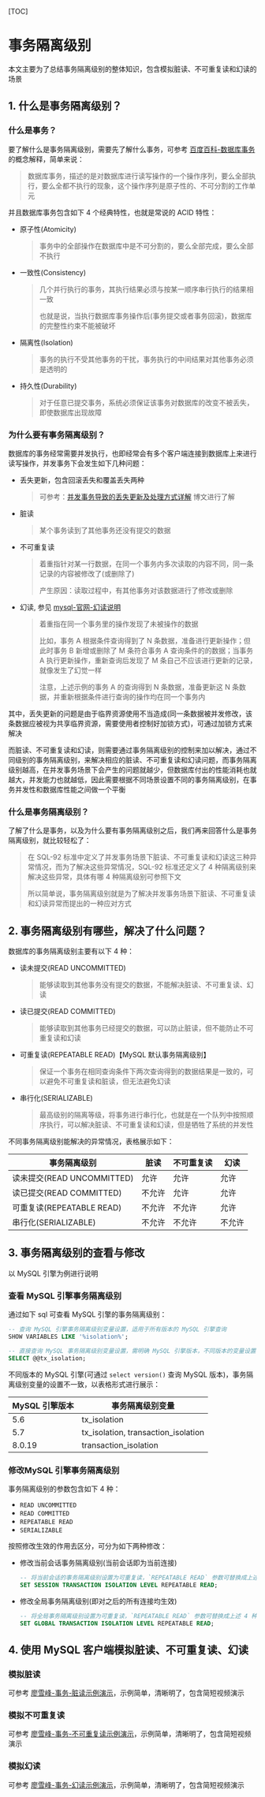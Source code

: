 [TOC]

# 事务隔离级别

本文主要为了总结事务隔离级别的整体知识，包含模拟脏读、不可重复读和幻读的场景

## 1. 什么是事务隔离级别？

### 什么是事务？

要了解什么是事务隔离级别，需要先了解什么事务，可参考 [百度百科-数据库事务](https://baike.baidu.com/item/数据库事务) 的概念解释，简单来说：

> 数据库事务，描述的是对数据库进行读写操作的一个操作序列，要么全部执行，要么全都不执行的现象，这个操作序列是原子性的、不可分割的工作单元

并且数据库事务包含如下 4 个经典特性，也就是常说的 ACID 特性：

- 原子性(Atomicity)

  > 事务中的全部操作在数据库中是不可分割的，要么全部完成，要么全部不执行

- 一致性(Consistency)

  > 几个并行执行的事务，其执行结果必须与按某一顺序串行执行的结果相一致
  >
  > 也就是说，当执行数据库事务操作后(事务提交或者事务回滚)，数据库的完整性约束不能被破坏

- 隔离性(Isolation)

  > 事务的执行不受其他事务的干扰，事务执行的中间结果对其他事务必须是透明的

- 持久性(Durability)

  > 对于任意已提交事务，系统必须保证该事务对数据库的改变不被丢失，即使数据库出现故障 

### 为什么要有事务隔离级别？

数据库的事务经常需要并发执行，也即经常会有多个客户端连接到数据库上来进行读写操作，并发事务下会发生如下几种问题：

- 丢失更新，包含回滚丢失和覆盖丢失两种

  > 可参考：[并发事务导致的丢失更新及处理方式详解](https://blog.csdn.net/qq_39445473/article/details/90488673) 博文进行了解

- 脏读

  > 某个事务读到了其他事务还没有提交的数据

- 不可重复读

  > 着重指针对某一行数据，在同一个事务内多次读取的内容不同，同一条记录的内容被修改了(或删除了)
  >
  > 产生原因：读取过程中，有其他事务对该数据进行了修改或删除

- 幻读, 参见 [mysql-官网-幻读说明](https://dev.mysql.com/doc/refman/8.0/en/innodb-next-key-locking.html)

  > 着重指在同一个事务里的操作发现了未被操作的数据
  >
  > 比如，事务 A 根据条件查询得到了 N 条数据，准备进行更新操作；但此时事务 B 新增或删除了 M 条符合事务 A 查询条件的的数据；当事务 A 执行更新操作，重新查询后发现了 M 条自己不应该进行更新的记录，就像发生了幻觉一样
  >
  > 注意，上述示例的事务 A 的查询得到 N 条数据，准备更新这 N 条数据，并重新根据条件进行查询的操作均在同一个事务内

其中，丢失更新的问题是由于临界资源使用不当造成(同一条数据被并发修改，该条数据应被视为共享临界资源，需要使用者控制好加锁方式)，可通过加锁方式来解决

而脏读、不可重复读和幻读，则需要通过事务隔离级别的控制来加以解决，通过不同级别的事务隔离级别，来解决相应的脏读、不可重复读和幻读问题，而事务隔离级别越高，在并发事务场景下会产生的问题就越少，但数据库付出的性能消耗也就越大，并发能力也就越低，因此需要根据不同场景设置不同的事务隔离级别，在事务并发性和数据库性能之间做一个平衡

### 什么是事务隔离级别？

了解了什么是事务，以及为什么要有事务隔离级别之后，我们再来回答什么是事务隔离级别，就比较轻松了：

> 在 SQL-92 标准中定义了并发事务场景下脏读、不可重复读和幻读这三种异常情况，而为了解决这些异常情况，SQL-92 标准还定义了 4 种隔离级别来解决这些异常，具体有哪 4 种隔离级别可参照下文
>
> 所以简单说，事务隔离级别就是为了解决并发事务场景下脏读、不可重复读和幻读异常而提出的一种应对方式

## 2. 事务隔离级别有哪些，解决了什么问题？

数据库的事务隔离级别主要有以下 4 种：

- 读未提交(READ UNCOMMITTED)

  > 能够读取到其他事务没有提交的数据，不能解决脏读、不可重复读、幻读

- 读已提交(READ COMMITTED)

  > 能够读取到其他事务已经提交的数据，可以防止脏读，但不能防止不可重复读和幻读

- 可重复读(REPEATABLE READ)【MySQL 默认事务隔离级别】

  > 保证一个事务在相同查询条件下两次查询得到的数据结果是一致的，可以避免不可重复读和脏读，但无法避免幻读

- 串行化(SERIALIZABLE)

  > 最高级别的隔离等级，将事务进行串行化，也就是在一个队列中按照顺序执行，可以解决脏读、不可重复读和幻读，但是牺牲了系统的并发性

不同事务隔离级别能解决的异常情况，表格展示如下：

| 事务隔离级别               | 脏读   | 不可重复读 | 幻读   |
| -------------------------- | ------ | ---------- | ------ |
| 读未提交(READ UNCOMMITTED) | 允许   | 允许       | 允许   |
| 读已提交(READ COMMITTED)   | 不允许 | 允许       | 允许   |
| 可重复读(REPEATABLE READ)  | 不允许 | 不允许     | 允许   |
| 串行化(SERIALIZABLE)       | 不允许 | 不允许     | 不允许 |

## 3. 事务隔离级别的查看与修改

以 MySQL 引擎为例进行说明

### 查看 MySQL 引擎事务隔离级别

通过如下 sql 可查看 MySQL 引擎的事务隔离级别：

```sql
-- 查询 MySQL 引擎事务隔离级别变量设置，适用于所有版本的 MySQL 引擎查询
SHOW VARIABLES LIKE '%isolation%';

-- 直接查询 MySQL 事务隔离级别变量设置，需明确 MySQL 引擎版本，不同版本的变量设置不一样，可参考下文表格(示例为 5.6 版本)
SELECT @@tx_isolation;
```

不同版本的 MySQL 引擎(可通过 `select version()` 查询 MySQL 版本)，事务隔离级别变量的设置不一致，以表格形式进行展示：

| MySQL 引擎版本 | 事务隔离级别变量                    |
| -------------- | ----------------------------------- |
| 5.6            | tx_isolation                        |
| 5.7            | tx_isolation, transaction_isolation |
| 8.0.19         | transaction_isolation               |

### 修改MySQL 引擎事务隔离级别

事务隔离级别的参数包含如下 4 种：

- `READ UNCOMMITTED`
- `READ COMMITTED`
- `REPEATABLE READ`
- `SERIALIZABLE`

按照修改生效的作用去区分，可分为如下两种修改：

- 修改当前会话事务隔离级别(当前会话即为当前连接)

  ```sql
  -- 将当前会话的事务隔离级别设置为可重复读，`REPEATABLE READ` 参数可替换成上述 4 种参数的任意一种
  SET SESSION TRANSACTION ISOLATION LEVEL REPEATABLE READ;
  ```

- 修改全局事务隔离级别(即对之后的所有连接均生效)

  ```sql
  -- 将全局事务隔离级别设置为可重复读，`REPEATABLE READ` 参数可替换成上述 4 种参数的任意一种
  SET GLOBAL TRANSACTION ISOLATION LEVEL REPEATABLE READ;
  ```

## 4. 使用 MySQL 客户端模拟脏读、不可重复读、幻读

### 模拟脏读

可参考 [廖雪峰-事务-脏读示例演示](https://www.liaoxuefeng.com/wiki/1177760294764384/1219071817284064)，示例简单，清晰明了，包含简短视频演示

### 模拟不可重复读

可参考 [廖雪峰-事务-不可重复读示例演示](https://www.liaoxuefeng.com/wiki/1177760294764384/1245266514539200)，示例简单，清晰明了，包含简短视频演示

### 模拟幻读

可参考 [廖雪峰-事务-幻读示例演示](https://www.liaoxuefeng.com/wiki/1177760294764384/1245268672511968)，示例简单，清晰明了，包含简短视频演示